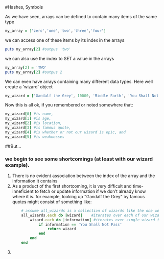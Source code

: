 #Hashes, Symbols

As we have seen, arrays can be defined to contain
	many items of the same type

```ruby 
my_array = ['zero','one','two','three','four']
```


we can access one of these items by its index in the arrays

```ruby 
puts my_array[2] #outpus 'two' 
```


we can also use the index to SET a value in the arrays

```ruby 
my_array[2] = 'TWO'
puts my_array[2] #outpus 2
```


We can even have arrays containing many different
  data types. Here well create a 'wizard' object

```ruby
my_wizard = ['Gandalf the Grey', 10000, 'Middle Earth', 'You Shall Not Pass', true, nil]
```


Now this is all ok, if you remembered or noted somewhere that:
```ruby
my_wizard[0] #is name,
my_wizard[1] #is age,
my_wizard[2] #is location,
my_wizard[3] #is famous quote,
my_wizard[4] #is whether or not our wizard is epic, and
my_wizard[5] #is weaknesses
```

##But...
### we begin to see some shortcomings (at least with our wizard example). 

1. There is no evident association between the index of the array and the information it contains
2. As a product of the first shortcoming, it is very difficult and time-inneficient to fetch or update information if we don't already know where it is.
	for example, looking up "Gandalf the Grey" by famous quotes might consist of something like:
	```ruby
		# assume all_wizards is a collection of wizards like the one we defined above
		all_wizards.each do |wizard|	#iterates over each of our wizards
			wizard.each do |information| #iterates over single wizard info
				if information == 'You Shall Not Pass'
					return wizard
				end
			end
		end
	```
3. 